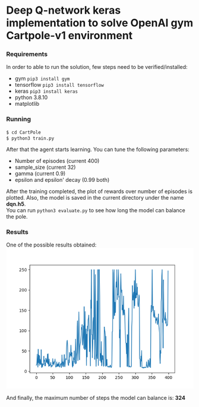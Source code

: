 # Deep Q-network keras implementation to solve OpenAI gym Cartpole-v1 environment
### Requirements
In order to able to run the solution, few steps need to be verified/installed:
  - gym
    `pip3 install gym`
  - tensorflow
    `pip3 install tensorflow`
  - keras
    `pip3 install keras`
  - python 3.8.10
  - matplotlib
### Running
```
$ cd CartPole
$ python3 train.py
```

After that the agent starts learning. You can tune the following parameters:
  - Number of episodes (current 400)
  - sample_size (current 32)
  - gamma (current 0.9)
  - epsilon and epsilon' decay (0.99 both)

After the training completed, the plot of rewards over number of episodes is plotted. Also, the model is saved in the current directory under the name **dqn.h5**.
</br>
You can run `python3 evaluate.py` to see how long the model can balance the pole.

### Results
One of the possible results obtained:
![Rewards](https://github.com/fenixkz/cartpole_dqn/blob/main/Figure_1.png)

And finally, the maximum number of steps the model can balance is: **324**
